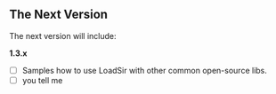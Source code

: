 The Next Version
---

The next version will include:

**1.3.x**
- [ ] Samples how to use LoadSir with other common open-source libs.
- [ ] you tell me
